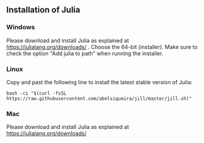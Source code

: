 ## Installation of Julia

### Windows
Please download and install Julia as explained at https://julialang.org/downloads/ .
Choose the 64-bit (installer). Make sure to check the option "Add julia to path" when running the installer.

### Linux

Copy and past the following line to install the latest stable version of Julia:
```
bash -ci "$(curl -fsSL https://raw.githubusercontent.com/abelsiqueira/jill/master/jill.sh)"
```

### Mac
Please download and install Julia as explained at https://julialang.org/downloads/